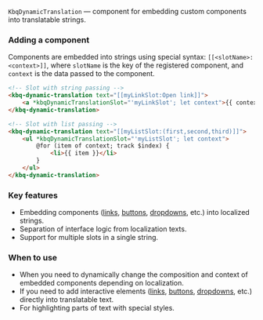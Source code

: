 `KbqDynamicTranslation` — component for embedding custom components into translatable strings.

<!-- example(dynamic-translation-overview) -->

### Adding a component

Components are embedded into strings using special syntax: `[[<slotName>:<context>]]`, where `slotName` is the key of the registered component, and `context` is the data passed to the component.

<!-- prettier-ignore -->
```html
<!-- Slot with string passing -->
<kbq-dynamic-translation text="[[myLinkSlot:Open link]]">
    <a *kbqDynamicTranslationSlot="'myLinkSlot'; let context">{{ context }}</a>
</kbq-dynamic-translation>

<!-- Slot with list passing -->
<kbq-dynamic-translation text="[[myListSlot:(first,second,third)]]">
    <ul *kbqDynamicTranslationSlot="'myListSlot'; let context">
        @for (item of context; track $index) {
            <li>{{ item }}</li>
        }
    </ul>
</kbq-dynamic-translation>
```

### Key features

- Embedding components ([links](/en/components/link), [buttons](/en/components/button), [dropdowns](/en/components/dropdown), etc.) into localized strings.
- Separation of interface logic from localization texts.
- Support for multiple slots in a single string.

### When to use

- When you need to dynamically change the composition and context of embedded components depending on localization.
- If you need to add interactive elements ([links](/en/components/link), [buttons](/en/components/button), [dropdowns](/en/components/dropdown), etc.) directly into translatable text.
- For highlighting parts of text with special styles.
